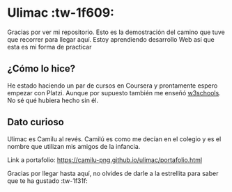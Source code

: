 # Ulimac :tw-1f609:

Gracias por ver mi repositorio. 
Esto es la demostración del camino que tuve que recorrer para llegar aquí. 
Estoy aprendiendo desarrollo Web así que esta es mi forma de practicar

## ¿Cómo lo hice? 

He estado haciendo un par de cursos en Coursera y prontamente espero empezar con Platzi. Aunque por supuesto también me enseñó [w3schools](https://www.w3schools.com/ "El mejor lugar para aprender"). No sé qué hubiera hecho sin él.

## Dato curioso

Ulimac es Camilu al revés. Camilú es como me decían en el colegio y es el nombre que utilizan mis amigos de la infancia.

Link a portafolio: https://camilu-png.github.io/ulimac/portafolio.html

Gracias por llegar hasta aquí, no olvides de darle a la estrellita para saber que te ha gustado :tw-1f31f:
